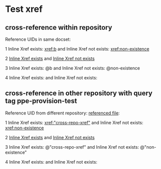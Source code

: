# Test xref 


## cross-reference within repository

Reference UIDs in same docset:

1 Inline Xref exists: <xref:b> and Inline Xref not exists: <xref:non-existence>

2 [Inline Xref exists](xref:b) and [Inline Xref not exists](xref:non-existence)

3 Inline Xref exists: @b and Inline Xref not exists: @non-existence

4 Inline Xref exists: <xref href="b"/> and Inline Xref not exists: <xref href="non-existence"/> 


## cross-reference in other repository with query tag ppe-provision-test

Reference UID from different repository: [referenced file](https://github.com/v-pegao/ppe-provision-test/blob/master/ppe-provision-test/another.md):

1 Inline Xref exists: <xref:"cross-repo-xref"> and Inline Xref not exists: <xref:non-existence>

2 [Inline Xref exists](xref:cross-repo-xref) and [Inline Xref not exists](xref:non-existence)

3 Inline Xref exists: @"cross-repo-xref" and Inline Xref not exists: @"non-existence"

4 Inline Xref exists: <xref href="cross-repo-xref"/> and Inline Xref not exists: <xref href="non-existence"/> 
